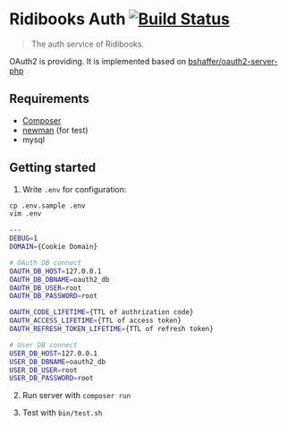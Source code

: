 # Ridibooks Auth [![Build Status](https://travis-ci.org/ridi/image-optimizer.svg?branch=master)](https://travis-ci.org/ridibooks/auth)
> The auth service of Ridibooks.

OAuth2 is providing. It is implemented based on [bshaffer/oauth2-server-php](https://github.com/bshaffer/oauth2-server-php)

## Requirements
- [Composer](https://getcomposer.org)
- [newman](https://github.com/postmanlabs/newman) (for test)
- mysql

## Getting started
1. Write `.env` for configuration:
```bash
cp .env.sample .env
vim .env

---
DEBUG=1
DOMAIN={Cookie Domain}

# OAuth DB connect
OAUTH_DB_HOST=127.0.0.1
OAUTH_DB_DBNAME=oauth2_db
OAUTH_DB_USER=root
OAUTH_DB_PASSWORD=root

OAUTH_CODE_LIFETIME={TTL of authrization code}
OAUTH_ACCESS_LIFETIME={TTL of access token}
OAUTH_REFRESH_TOKEN_LIFETIME={TTL of refresh token}

# User DB connect
USER_DB_HOST=127.0.0.1
USER_DB_DBNAME=oauth2_db
USER_DB_USER=root
USER_DB_PASSWORD=root

```

2. Run server with `composer run`

3. Test with `bin/test.sh`
